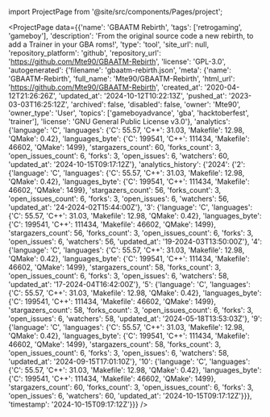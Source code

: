 
import ProjectPage from '@site/src/components/Pages/project';

<ProjectPage
    data={{'name': 'GBAATM Rebirth', 'tags': ['retrogaming', 'gameboy'], 'description': 'From the original source code a new rebirth, to add a Trainer in your GBA roms!', 'type': 'tool', 'site_url': null, 'repository_platform': 'github', 'repository_url': 'https://github.com/Mte90/GBAATM-Rebirth', 'license': 'GPL-3.0', 'autogenerated': {'filename': 'gbaatm-rebirth.json', 'meta': {'name': 'GBAATM-Rebirth', 'full_name': 'Mte90/GBAATM-Rebirth', 'html_url': 'https://github.com/Mte90/GBAATM-Rebirth', 'created_at': '2020-04-12T21:26:26Z', 'updated_at': '2024-10-12T10:22:13Z', 'pushed_at': '2023-03-03T16:25:12Z', 'archived': false, 'disabled': false, 'owner': 'Mte90', 'owner_type': 'User', 'topics': ['gameboyadvance', 'gba', 'hacktoberfest', 'trainer'], 'license': 'GNU General Public License v3.0'}, 'analytics': {'language': 'C', 'languages': {'C': 55.57, 'C++': 31.03, 'Makefile': 12.98, 'QMake': 0.42}, 'languages_byte': {'C': 199541, 'C++': 111434, 'Makefile': 46602, 'QMake': 1499}, 'stargazers_count': 60, 'forks_count': 3, 'open_issues_count': 6, 'forks': 3, 'open_issues': 6, 'watchers': 60, 'updated_at': '2024-10-15T09:17:12Z'}, 'analytics_history': {'2024': {'2': {'language': 'C', 'languages': {'C': 55.57, 'C++': 31.03, 'Makefile': 12.98, 'QMake': 0.42}, 'languages_byte': {'C': 199541, 'C++': 111434, 'Makefile': 46602, 'QMake': 1499}, 'stargazers_count': 56, 'forks_count': 3, 'open_issues_count': 6, 'forks': 3, 'open_issues': 6, 'watchers': 56, 'updated_at': '24-2024-02T15:44:00Z'}, '3': {'language': 'C', 'languages': {'C': 55.57, 'C++': 31.03, 'Makefile': 12.98, 'QMake': 0.42}, 'languages_byte': {'C': 199541, 'C++': 111434, 'Makefile': 46602, 'QMake': 1499}, 'stargazers_count': 56, 'forks_count': 3, 'open_issues_count': 6, 'forks': 3, 'open_issues': 6, 'watchers': 56, 'updated_at': '19-2024-03T13:50:00Z'}, '4': {'language': 'C', 'languages': {'C': 55.57, 'C++': 31.03, 'Makefile': 12.98, 'QMake': 0.42}, 'languages_byte': {'C': 199541, 'C++': 111434, 'Makefile': 46602, 'QMake': 1499}, 'stargazers_count': 58, 'forks_count': 3, 'open_issues_count': 6, 'forks': 3, 'open_issues': 6, 'watchers': 58, 'updated_at': '17-2024-04T16:42:00Z'}, '5': {'language': 'C', 'languages': {'C': 55.57, 'C++': 31.03, 'Makefile': 12.98, 'QMake': 0.42}, 'languages_byte': {'C': 199541, 'C++': 111434, 'Makefile': 46602, 'QMake': 1499}, 'stargazers_count': 58, 'forks_count': 3, 'open_issues_count': 6, 'forks': 3, 'open_issues': 6, 'watchers': 58, 'updated_at': '2024-05-18T13:53:03Z'}, '9': {'language': 'C', 'languages': {'C': 55.57, 'C++': 31.03, 'Makefile': 12.98, 'QMake': 0.42}, 'languages_byte': {'C': 199541, 'C++': 111434, 'Makefile': 46602, 'QMake': 1499}, 'stargazers_count': 58, 'forks_count': 3, 'open_issues_count': 6, 'forks': 3, 'open_issues': 6, 'watchers': 58, 'updated_at': '2024-09-15T17:01:10Z'}, '10': {'language': 'C', 'languages': {'C': 55.57, 'C++': 31.03, 'Makefile': 12.98, 'QMake': 0.42}, 'languages_byte': {'C': 199541, 'C++': 111434, 'Makefile': 46602, 'QMake': 1499}, 'stargazers_count': 60, 'forks_count': 3, 'open_issues_count': 6, 'forks': 3, 'open_issues': 6, 'watchers': 60, 'updated_at': '2024-10-15T09:17:12Z'}}}, 'timestamp': '2024-10-15T09:17:12Z'}}}
/>
